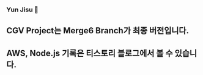 ### Yun Jisu 👋
## CGV Project는 Merge6 Branch가 최종 버전입니다. 
## AWS, Node.js 기록은 티스토리 블로그에서 볼 수 있습니다.
##
##
<!--
**a121255/a121255** is a ✨ _special_ ✨ repository because its `README.md` (this file) appears on your GitHub profile.

Here are some ideas to get you started:

- 🔭 I’m currently working on ...
- 🌱 I’m currently learning ...
- 👯 I’m looking to collaborate on ...
- 🤔 I’m looking for help with ...
- 💬 Ask me about ...
- 📫 How to reach me: ...
- 😄 Pronouns: ...
- ⚡ Fun fact: ...
-->
